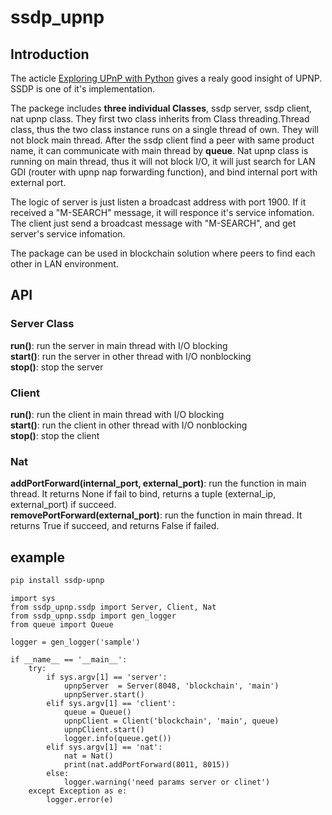 # ssdp_upnp

## Introduction   
The acticle [Exploring UPnP with Python](https://www.electricmonk.nl/log/2016/07/05/exploring-upnp-with-python/) gives a realy good insight of UPNP. SSDP is one of it's implementation.

The packege includes **three individual Classes**, ssdp server, ssdp client, nat upnp class. They first two class inherits from Class threading.Thread class, thus the two class instance runs on a single thread of own. They will not block main thread. After the ssdp client find a peer with same product name, it can communicate with main thread by **queue**. Nat upnp class is running on main thread, thus it will not block I/O, it will just search for LAN GDI (router with upnp nap forwarding function), and bind internal port with external port.

The logic of server is just listen a broadcast address with port 1900. If it received a "M-SEARCH" message, it will responce it's service infomation. The client just send a broadcast message with "M-SEARCH", and get server's service infomation.

The package can be used in blockchain solution where peers to find each other in LAN environment. 


## API     

### Server Class

**run()**: run the server in main thread with I/O blocking   
**start()**: run the server in other thread with I/O nonblocking    
**stop()**: stop the server   

### Client

**run()**: run the client in main thread with I/O blocking    
**start()**: run the client in other thread with I/O nonblocking    
**stop()**: stop the client   

### Nat   
**addPortForward(internal_port, external_port)**: run the function in main thread. It returns None if fail to bind, returns a tuple (external_ip, external_port) if succeed.    
**removePortForward(external_port)**: run the function in main thread. It returns True if succeed, and returns False if failed.   


## example
```bash
pip install ssdp-upnp
```
```python3
import sys
from ssdp_upnp.ssdp import Server, Client, Nat
from ssdp_upnp.ssdp import gen_logger
from queue import Queue

logger = gen_logger('sample')

if __name__ == '__main__':
    try:
        if sys.argv[1] == 'server':
            upnpServer  = Server(8048, 'blockchain', 'main')
            upnpServer.start()
        elif sys.argv[1] == 'client':
            queue = Queue()
            upnpClient = Client('blockchain', 'main', queue)
            upnpClient.start()
            logger.info(queue.get())
        elif sys.argv[1] == 'nat':
            nat = Nat()
            print(nat.addPortForward(8011, 8015))
        else:
            logger.warning('need params server or clinet')
    except Exception as e:
        logger.error(e)
```
